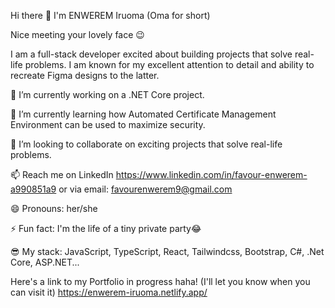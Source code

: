  Hi there 👋 I'm ENWEREM Iruoma (Oma for short)
 
 Nice meeting your lovely face 😉
 
 I am a full-stack developer excited about building projects that solve real-life problems. I am known for my excellent attention to detail and ability to recreate Figma designs to the latter.

🔭 I’m currently working on a .NET Core project.

🌱 I’m currently learning how Automated Certificate Management Environment can be used to maximize security.

👯 I’m looking to collaborate on exciting projects that solve real-life problems.

📫 Reach me on LinkedIn https://www.linkedin.com/in/favour-enwerem-a990851a9
or via email: favourenwerem9@gmail.com

😄 Pronouns: her/she

⚡ Fun fact: I'm the life of a tiny private party😂

😎 My stack: JavaScript, TypeScript, React, Tailwindcss, Bootstrap, C#, .Net Core, ASP.NET...

Here's a link to my Portfolio in progress haha! (I'll let you know when you can visit it)  https://enwerem-iruoma.netlify.app/
